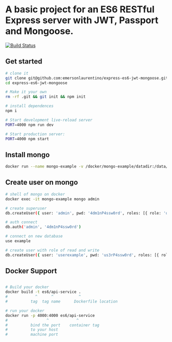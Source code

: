 A basic project for an ES6 RESTful Express server with JWT, Passport and Mongoose.
==================================
[![Build Status](https://travis-ci.org/emersonlaurentino/express-es6-jwt-mongoose.svg?branch=master)](https://travis-ci.org/emersonlaurentino/express-es6-jwt-mongoose)

Get started
---------------
```sh
# clone it
git clone git@github.com:emersonlaurentino/express-es6-jwt-mongoose.git
cd express-es6-jwt-mongoose

# Make it your own
rm -rf .git && git init && npm init

# install dependences
npm i

# Start development live-reload server
PORT=4000 npm run dev

# Start production server:
PORT=4000 npm start
```

Install mongo
---------------
```sh
docker run --name mongo-example -v /docker/mongo-example/datadir:/data/db -p 27017:27017 -d mongo --auth
```

Create user on mongo
---------------
```sh
# shell of mongo on docker
docker exec -it mongo-example mongo admin

# create superuser 
db.createUser({ user: 'admin', pwd: '4dm1nP4ssw0rd', roles: [{ role: 'userAdminAnyDatabase', db: 'admin' }] });

# auth connect
db.auth('admin', '4dm1nP4ssw0rd')

# connect on new database
use example

# create user with role of read and write
db.createUser({ user: 'userexample', pwd: 'us3rP4ssw0rd', roles: [{ role: 'readWrite', db: 'example' }] });
```

Docker Support
---------------
```sh

# Build your docker
docker build -t es6/api-service .
#            ^      ^           ^
#          tag  tag name      Dockerfile location

# run your docker
docker run -p 4000:4000 es6/api-service
#                 ^            ^
#          bind the port    container tag
#          to your host
#          machine port   
```
